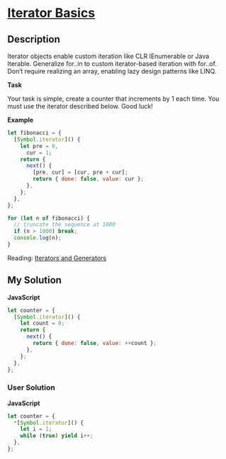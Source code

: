 # [Iterator Basics](https://www.codewars.com/kata/55aeee88ecebc5c9230000a0)

## Description

Iterator objects enable custom iteration like CLR IEnumerable or Java Iterable. Generalize for..in to custom iterator-based iteration with for..of. Don’t require realizing an array, enabling lazy design patterns like LINQ.

**Task**

Your task is simple, create a counter that increments by 1 each time. You must use the iterator described below. Good luck!

**Example**

```js
let fibonacci = {
  [Symbol.iterator]() {
    let pre = 0,
      cur = 1;
    return {
      next() {
        [pre, cur] = [cur, pre + cur];
        return { done: false, value: cur };
      },
    };
  },
};

for (let n of fibonacci) {
  // truncate the sequence at 1000
  if (n > 1000) break;
  console.log(n);
}
```

Reading: [Iterators and Generators](https://developer.mozilla.org/en-US/docs/Web/JavaScript/Guide/Iterators_and_Generators)

## My Solution

**JavaScript**

```js
let counter = {
  [Symbol.iterator]() {
    let count = 0;
    return {
      next() {
        return { done: false, value: ++count };
      },
    };
  },
};
```

### User Solution

**JavaScript**

```js
let counter = {
  *[Symbol.iterator]() {
    let i = 1;
    while (true) yield i++;
  },
};
```
